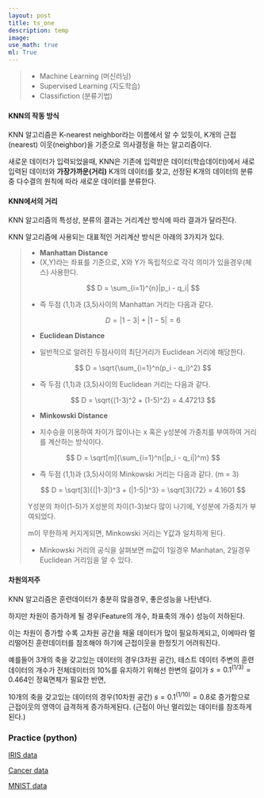 ```yaml
---
layout: post
title: ts_one
description: temp
image:
use_math: true
ml: True
---
```




> - Machine Learning (머신러닝)
> - Supervised Learning (지도학습)
> - Classifiction (분류기법)

#### KNN의 작동 방식

KNN 알고리즘은 K-nearest neighbor라는 이름에서 알 수 있듯이, K개의 근접(nearest) 이웃(neighbor)을 기준으로 의사결정을 하는 알고리즘이다.

새로운 데이터가 입력되었을때, KNN은 기존에 입력받은 데이터(학습데이터)에서 새로입력된 데이터와 **가장가까운(거리)** K개의 데이터를 찾고, 선정된 K개의 데이터의 분류 중 다수결의 원칙에 따라 새로운 데이터를 분류한다.



#### KNN에서의 **거리**

KNN 알고리즘의 특성상, 분류의 결과는 거리계산 방식에 따라 결과가 달라진다.

KNN 알고리즘에 사용되는 대표적인 거리계산 방식은 아래의 3가지가 있다.

> - **Manhattan Distance**
> - (X,Y)라는 좌표를 기준으로, X와 Y가 독립적으로 각각 의미가 있을경우(체스) 사용한다.
>
> $$
> D = \sum_{i=1}^{n}|p_i - q_i|
> $$
>
> 
>
> - 즉 두점 (1,1)과 (3,5)사이의 Manhattan 거리는 다음과 같다.
>
>
> $$
> D = |1-3| + |1-5| = 6
> $$
>
> 
>
> - **Euclidean Distance**
>
> - 일반적으로 알려진 두점사이의 최단거리가 Euclidean 거리에 해당한다.
>
>
> $$
> D = \sqrt{\sum_{i=1}^n(p_i - q_i)^2}
> $$
>
> - 즉 두점 (1,1)과 (3,5)사이의 Euclidean 거리는 다음과 같다.
>
>
> $$
> D = \sqrt{(1-3)^2 + (1-5)^2} = 4.47213
> $$
>
> 
>
> - **Minkowski Distance**
>
> - 지수승을 이용하여 차이가 많이나는 x 혹은 y성분에 가중치를 부여하여 거리를 계산하는 방식이다.
>
>
> $$
> D = \sqrt[m]{\sum_{i=1}^n(|p_i - q_i|)^m}
> $$
>
> 
>
> - 즉 두점 (1,1)과 (3,5)사이의 Minkowski 거리는 다음과 같다. (m = 3)
>
>
> $$
> D = \sqrt[3]{(|1-3|)^3 + (|1-5|)^3} = \sqrt[3]{72} = 4.1601
> $$
>
>
>   Y성분의 차이(1-5)가 X성분의 차이(1-3)보다 많이 나기에, Y성분에 가중치가 부여되었다.
>
>   m이 무한하게 커지게되면, Minkowski 거리는 Y값과 일치하게 된다.
>
> 
>
> - Minkowski 거리의 공식을 살펴보면 m값이 1일경우 Manhatan, 2일경우 Euclidean 거리임을 알 수 있다.



#### **차원의저주**

KNN 알고리즘은 훈련데이터가 충분히 많을경우, 좋은성능을 나탄낸다.

하지만 차원이 증가하게 될 경우(Feature의 개수, 좌표축의 개수) 성능이 저하된다.

이는 차원이 증가할 수록 고차원 공간을 채울 데이터가 많이 필요하게되고, 이에따라 멀리떨어진 훈련데이터를 참조해야 하기에 근접이웃을 한정짓기 어려워진다.

예를들어 3개의 축을 갖고있는 데이터의 경우(3차원 공간), 테스트 데이터 주변의 훈련데이터의 개수가 전체데이터의 10%를 유지하기 위해선 한변의 길이가 $s = 0.1^{(1/3)}  = 0.464$인 정육면체가 필요한 반면,

10개의 축을 갖고있는 데이터의 경우(10차원 공간) $s = 0.1^{(1/10)} = 0.8$로 증가함으로 근접이웃의 영역이 급격하게 증가하게된다. (근접이 아닌 멀리있는 데이터를 참조하게된다.)



### Practice (python)

[IRIS data](https://github.com/Hyunjun-Bruce-Lee/ML_study/blob/master/KNN/knn(iris).py)

[Cancer data](https://github.com/Hyunjun-Bruce-Lee/ML_study/blob/master/KNN/knn(cancer).py)

[MNIST data](https://github.com/Hyunjun-Bruce-Lee/ML_study/blob/master/KNN/knn(mnist).py)

